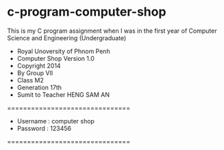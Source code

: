 # c-program-computer-shop
This is my C program assignment when I was in the first year of Computer Science and Engineering (Undergraduate)

- Royal Unoversity of Phnom Penh
- Computer Shop Version 1.0
- Copyright 2014
- By Group VII
- Class M2
- Generation 17th
- Sumit to Teacher HENG SAM AN

===============================

- Username : computer shop
- Password : 123456

===============================
